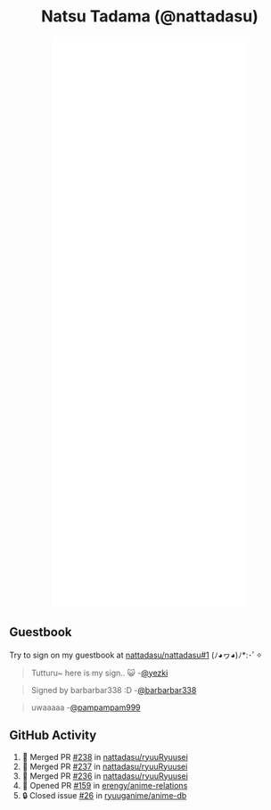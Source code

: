 <div align="center">

# Natsu Tadama (@nattadasu)

![Github Metrics](github-metrics.svg)
</div>

## Guestbook

Try to sign on my guestbook at [nattadasu/nattadasu#1](https://github.com/nattadasu/nattadasu/issues/1) (ﾉ◕ヮ◕)ﾉ\*:･ﾟ✧

<!--START:guestbook-->
> Tutturu~  here is my sign.. :smiley_cat: 
> -[@yezki](https://github.com/yezki)

> Signed by barbarbar338 :D
> -[@barbarbar338](https://github.com/barbarbar338)

> uwaaaaa
> -[@pampampam999](https://github.com/pampampam999)
<!--END:guestbook-->

## GitHub Activity
<!--START_SECTION:activity-->
1. 🎉 Merged PR [#238](https://github.com/nattadasu/ryuuRyuusei/pull/238) in [nattadasu/ryuuRyuusei](https://github.com/nattadasu/ryuuRyuusei)
2. 🎉 Merged PR [#237](https://github.com/nattadasu/ryuuRyuusei/pull/237) in [nattadasu/ryuuRyuusei](https://github.com/nattadasu/ryuuRyuusei)
3. 🎉 Merged PR [#236](https://github.com/nattadasu/ryuuRyuusei/pull/236) in [nattadasu/ryuuRyuusei](https://github.com/nattadasu/ryuuRyuusei)
4. 💪 Opened PR [#159](https://github.com/erengy/anime-relations/pull/159) in [erengy/anime-relations](https://github.com/erengy/anime-relations)
5. 🔒 Closed issue [#26](https://github.com/ryuuganime/anime-db/issues/26) in [ryuuganime/anime-db](https://github.com/ryuuganime/anime-db)
<!--END_SECTION:activity-->
